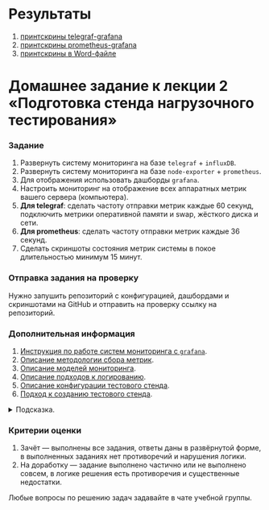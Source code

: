 # Результаты
1. [принтскрины telegraf-grafana](https://github.com/VladKoretski/LoadTestEnvironment/tree/main/TelegrafGrafanaPrintScreens)
2. [принтскрины prometheus-grafana](https://github.com/VladKoretski/LoadTestEnvironment/tree/main/PrometheusGrafanaPrintScreens)
3. [принтскрины в Word-файле]()

# Домашнее задание к лекции 2 «‎Подготовка стенда нагрузочного тестирования»

### Задание

1. Развернуть систему мониторинга на базе `telegraf` + `influxDB`.
2. Развернуть систему мониторинга на базе  `node-exporter` + `prometheus`.
3. Для отображения использовать дашборды `grafana`.
4. Настроить мониторинг на отображение всех аппаратных метрик вашего сервера (компьютера).
5. **Для telegraf**: сделать частоту отправки метрик каждые 60 секунд, подключить метрики оперативной памяти и swap, жёсткого диска и сети.
6. **Для prometheus**: сделать частоту отправки метрик каждые 36 секунд.
7. Сделать скриншоты состояния метрик системы в покое длительностью минимум 15 минут.

### Отправка задания на проверку

Нужно запушить репозиторий с конфигурацией, дашбордами и скриншотами на GitHub и отправить на проверку ссылку на репозиторий.

### Дополнительная информация
1. [Инструкция по работе систем мониторинга с `grafana`](https://grafana.com/docs/grafana/latest/getting-started/).
2. [Описание методологии сбора метрик](https://habr.com/ru/company/itsumma/blog/596845/).
3. [Описание моделей мониторинга](https://habr.com/ru/post/551264/).
4. [Описание подходов к логированию](https://habr.com/ru/post/551264/).
5. [Описание конфигурации тестового стенда](http://www.protesting.ru/automation/practice/test_stand_configuration.html).
6. [Подход к созданию тестового стенда](https://habr.com/ru/company/rtlabs/blog/577580/).

<details>
  <summary>Подсказка.</summary>

  Используйте примеры из  папки [./samples](./samples) для начальной настройки мониторинга.
</details>

### Критерии оценки

1. Зачёт — выполнены все задания, ответы даны в развёрнутой форме, в выполненных заданиях нет противоречий и нарушения логики.
2. На доработку — задание выполнено частично или не выполнено совсем, в логике решения есть противоречия и существенные недостатки.

Любые вопросы по решению задач задавайте в чате учебной группы.
